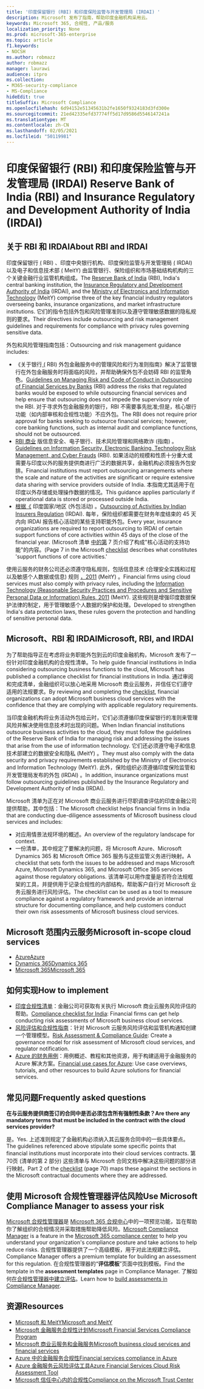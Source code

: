 ```yaml
---
title: '印度保留银行 (RBI) 和印度保险监管与开发管理局 (IRDAI) '
description: Microsoft 发布了指南，帮助印度金融机构采用云。
keywords: Microsoft 365, 合规性, 产品/服务
localization_priority: None
ms.prod: microsoft-365-enterprise
ms.topic: article
f1.keywords:
- NOCSH
ms.author: robmazz
author: robmazz
manager: laurawi
audience: itpro
ms.collection:
- M365-security-compliance
- MS-Compliance
hideEdit: true
titleSuffix: Microsoft Compliance
ms.openlocfilehash: 6d94152e51345631b2fe1650f9324183d3fd300e
ms.sourcegitcommit: 21ed42335efd37774ff5d17d9586d5546147241a
ms.translationtype: MT
ms.contentlocale: zh-CN
ms.lasthandoff: 02/05/2021
ms.locfileid: "50119981"
---
```

# <a name="reserve-bank-of-india-rbi-and-insurance-regulatory-and-development-authority-of-india-irdai"></a><span data-ttu-id="6e9e8-104">印度保留银行 (RBI) 和印度保险监管与开发管理局 (IRDAI) </span><span class="sxs-lookup"><span data-stu-id="6e9e8-104">Reserve Bank of India (RBI) and Insurance Regulatory and Development Authority of India (IRDAI)</span></span>

## <a name="about-rbi-and-irdai"></a><span data-ttu-id="6e9e8-105">关于 RBI 和 IRDAI</span><span class="sxs-lookup"><span data-stu-id="6e9e8-105">About RBI and IRDAI</span></span>

<span data-ttu-id="6e9e8-106">印度保留银行 [ (](https://www.rbi.org.in/) RBI) 、印度中央银行机构、印度保险监管与开发管理局 [ (](https://www.irdai.gov.in/Defaulthome.aspx?page=H1) IRDAI) 以及电子和信息技术部 [ (](https://meity.gov.in/content/information-technology-act) MeitY) 由监管银行、保险组织和市场基础结构机构的三个关键金融行业监管机构组成。</span><span class="sxs-lookup"><span data-stu-id="6e9e8-106">The [Reserve Bank of India](https://www.rbi.org.in/) (RBI), India's central banking institution, the [Insurance Regulatory and Development Authority of India](https://www.irdai.gov.in/Defaulthome.aspx?page=H1) (IRDAI), and the [Ministry of Electronics and Information Technology](https://meity.gov.in/content/information-technology-act) (MeitY) comprise three of the key financial industry regulators overseeing banks, insurance organizations, and market infrastructure institutions.</span></span> <span data-ttu-id="6e9e8-107">它们的指令包括外包和风险管理准则以及遵守管理敏感数据的隐私规则的要求。</span><span class="sxs-lookup"><span data-stu-id="6e9e8-107">Their directives include outsourcing and risk management guidelines and requirements for compliance with privacy rules governing sensitive data.</span></span>

<span data-ttu-id="6e9e8-108">外包和风险管理指南包括：</span><span class="sxs-lookup"><span data-stu-id="6e9e8-108">Outsourcing and risk management guidance includes:</span></span>

- <span data-ttu-id="6e9e8-109">《关于银行[ (](https://rbidocs.rbi.org.in/rdocs/notification/PDFs/73713.pdf) RBI) 外包金融服务中的管理风险和行为准则指南》解决了监管银行在外包金融服务时将面临的风险，并帮助确保外包不会妨碍 RBI 的监管角色。</span><span class="sxs-lookup"><span data-stu-id="6e9e8-109">[Guidelines on Managing Risk and Code of Conduct in Outsourcing of Financial Services by Banks](https://rbidocs.rbi.org.in/rdocs/notification/PDFs/73713.pdf) (RBI) address the risks that regulated banks would be exposed to while outsourcing financial services and help ensure that outsourcing does not impede the supervisory role of the RBI.</span></span> <span data-ttu-id="6e9e8-110">对于寻求外包金融服务的银行，RBI 不需要事先批准;但是，核心银行功能（如内部审核和合规性功能）不应外包。</span><span class="sxs-lookup"><span data-stu-id="6e9e8-110">The RBI does not require prior approval for banks seeking to outsource financial services; however, core banking functions, such as internal audit and compliance functions, should not be outsourced.</span></span>
- <span data-ttu-id="6e9e8-111">[RBI 商业](https://rbidocs.rbi.org.in/rdocs/content/PDFs/GBS300411F.pdf) 版信息安全、电子银行、技术风险管理和网络欺诈 (指南) 。</span><span class="sxs-lookup"><span data-stu-id="6e9e8-111">[Guidelines on Information Security, Electronic Banking, Technology Risk Management, and Cyber Frauds](https://rbidocs.rbi.org.in/rdocs/content/PDFs/GBS300411F.pdf) (RBI).</span></span> <span data-ttu-id="6e9e8-112">如果活动的规模和性质十分重大或需要与印度以外的服务提供商进行广泛的数据共享，金融机构必须报告外包安排。</span><span class="sxs-lookup"><span data-stu-id="6e9e8-112">Financial institutions must report outsourcing arrangements where the scale and nature of the activities are significant or require extensive data sharing with service providers outside of India.</span></span> <span data-ttu-id="6e9e8-113">本指南尤其适用于在印度以外存储或处理操作数据的情况。</span><span class="sxs-lookup"><span data-stu-id="6e9e8-113">This guidance applies particularly if operational data is stored or processed outside India.</span></span>
- <span data-ttu-id="6e9e8-114">[根据《](https://www.irdai.gov.in/ADMINCMS/cms/frmGeneral_Layout.aspx?page=PageNo3149&flag=1) 印度国家/地区 (外包活动) 。</span><span class="sxs-lookup"><span data-stu-id="6e9e8-114">[Outsourcing of Activities by Indian Insurers Regulation](https://www.irdai.gov.in/ADMINCMS/cms/frmGeneral_Layout.aspx?page=PageNo3149&flag=1) (IRDAI).</span></span> <span data-ttu-id="6e9e8-115">每年，保险组织都需要在财务年度结束的 45 天内向 IRDAI 报告核心活动的某些支持职能外包。</span><span class="sxs-lookup"><span data-stu-id="6e9e8-115">Every year, insurance organizations are required to report outsourcing to IRDAI of certain support functions of core activities within 45 days of the close of the financial year.</span></span> <span data-ttu-id="6e9e8-116"> (Microsoft 清单 [中的第](https://servicetrust.microsoft.com/Documents/TrustDocuments?command=Download&downloadType=Document&downloadId=26f4af15-2771-4cd4-a7c7-9328149f9453&docTab=6d000410-c9e9-11e7-9a91-892aae8839ad_Compliance_Guides) 7 页介绍了构成"核心活动的支持功能"的内容。</span><span class="sxs-lookup"><span data-stu-id="6e9e8-116">(Page 7 in the Microsoft [checklist](https://servicetrust.microsoft.com/Documents/TrustDocuments?command=Download&downloadType=Document&downloadId=26f4af15-2771-4cd4-a7c7-9328149f9453&docTab=6d000410-c9e9-11e7-9a91-892aae8839ad_Compliance_Guides) describes what constitutes 'support functions of core activities.'</span></span>

<span data-ttu-id="6e9e8-117">使用云服务的财务公司还必须遵守隐私规则，包括信息技术 (合理安全实践和过程以及敏感个人数据或信息) 规则 [，2011](https://meity.gov.in/sites/upload_files/dit/files/GSR313E_10511\(1\).pdf) (MeitY) 。</span><span class="sxs-lookup"><span data-stu-id="6e9e8-117">Financial firms using cloud services must also comply with privacy rules, including the [Information Technology (Reasonable Security Practices and Procedures and Sensitive Personal Data or Information) Rules, 2011](https://meity.gov.in/sites/upload_files/dit/files/GSR313E_10511\(1\).pdf) (MeitY).</span></span> <span data-ttu-id="6e9e8-118">这些规则是增强印度数据保护法律的制定，用于管理敏感个人数据的保护和处理。</span><span class="sxs-lookup"><span data-stu-id="6e9e8-118">Developed to strengthen India's data protection laws, these rules govern the protection and handling of sensitive personal data.</span></span>

## <a name="microsoft-rbi-and-irdai"></a><span data-ttu-id="6e9e8-119">Microsoft、RBI 和 IRDAI</span><span class="sxs-lookup"><span data-stu-id="6e9e8-119">Microsoft, RBI, and IRDAI</span></span>

<span data-ttu-id="6e9e8-120">为了帮助指导正在考虑将业务职能外包到云的印度金融机构，Microsoft 发布了一份针对印度金融机构的合规性清单。</span><span class="sxs-lookup"><span data-stu-id="6e9e8-120">To help guide financial institutions in India considering outsourcing business functions to the cloud, Microsoft has published a compliance checklist for financial institutions in India.</span></span> <span data-ttu-id="6e9e8-121">通过审阅和完成清单，金融[](https://servicetrust.microsoft.com/Documents/TrustDocuments?command=Download&downloadType=Document&downloadId=26f4af15-2771-4cd4-a7c7-9328149f9453&docTab=6d000410-c9e9-11e7-9a91-892aae8839ad_Compliance_Guides)组织可以放心地采用 Microsoft 商业云服务，并信任它们遵守适用的法规要求。</span><span class="sxs-lookup"><span data-stu-id="6e9e8-121">By reviewing and completing the [checklist](https://servicetrust.microsoft.com/Documents/TrustDocuments?command=Download&downloadType=Document&downloadId=26f4af15-2771-4cd4-a7c7-9328149f9453&docTab=6d000410-c9e9-11e7-9a91-892aae8839ad_Compliance_Guides), financial organizations can adopt Microsoft business cloud services with the confidence that they are complying with applicable regulatory requirements.</span></span>

<span data-ttu-id="6e9e8-122">当印度金融机构将业务活动外包给云时，它们必须遵循印度保留银行的准则来管理风险并解决使用信息技术时出现的问题。</span><span class="sxs-lookup"><span data-stu-id="6e9e8-122">When Indian financial institutions outsource business activities to the cloud, they must follow the guidelines of the Reserve Bank of India for managing risk and addressing the issues that arise from the use of information technology.</span></span> <span data-ttu-id="6e9e8-123">它们还必须遵守电子和信息技术部建立的数据安全和隐私 (MeitY) 。</span><span class="sxs-lookup"><span data-stu-id="6e9e8-123">They must also comply with the data security and privacy requirements established by the Ministry of Electronics and Information Technology (MeitY).</span></span> <span data-ttu-id="6e9e8-124">此外，保险组织必须遵循印度保险监管和开发管理局发布的外包 (IRDAI) 。</span><span class="sxs-lookup"><span data-stu-id="6e9e8-124">In addition, insurance organizations must follow outsourcing guidelines published by the Insurance Regulatory and Development Authority of India (IRDAI).</span></span>

<span data-ttu-id="6e9e8-125">Microsoft 清单为正在对 Microsoft 商业云服务进行尽职调查评估的印度金融公司提供帮助，其中包括：</span><span class="sxs-lookup"><span data-stu-id="6e9e8-125">The Microsoft checklist helps financial firms in India that are conducting due-diligence assessments of Microsoft business cloud services and includes:</span></span>

- <span data-ttu-id="6e9e8-126">对应用情景法规环境的概述。</span><span class="sxs-lookup"><span data-stu-id="6e9e8-126">An overview of the regulatory landscape for context.</span></span>
- <span data-ttu-id="6e9e8-127">一份清单，其中规定了要解决的问题，将 Microsoft Azure、Microsoft Dynamics 365 和 Microsoft Office 365 服务与这些监管义务进行映射。</span><span class="sxs-lookup"><span data-stu-id="6e9e8-127">A checklist that sets forth the issues to be addressed and maps Microsoft Azure, Microsoft Dynamics 365, and Microsoft Office 365 services against those regulatory obligations.</span></span> <span data-ttu-id="6e9e8-128">该清单可以用作度量是否符合法规框架的工具，并提供用于记录合规性的内部结构，帮助客户自行对 Microsoft 业务云服务进行风险评估。</span><span class="sxs-lookup"><span data-stu-id="6e9e8-128">The checklist can be used as a tool to measure compliance against a regulatory framework and provide an internal structure for documenting compliance, and help customers conduct their own risk assessments of Microsoft business cloud services.</span></span>

## <a name="microsoft-in-scope-cloud-services"></a><span data-ttu-id="6e9e8-129">Microsoft 范围内云服务</span><span class="sxs-lookup"><span data-stu-id="6e9e8-129">Microsoft in-scope cloud services</span></span>

- [<span data-ttu-id="6e9e8-130">Azure</span><span class="sxs-lookup"><span data-stu-id="6e9e8-130">Azure</span></span>](https://gallery.technet.microsoft.com/Overview-of-Azure-c1be3942)
- [<span data-ttu-id="6e9e8-131">Dynamics 365</span><span class="sxs-lookup"><span data-stu-id="6e9e8-131">Dynamics 365</span></span>](https://download.microsoft.com/download/E/1/9/E1977163-7A86-4812-AC18-C03ADC958AAF/Microsoft_Dynamics_365_Cloud_Service_Compliance_Datasheet.pdf)
- [<span data-ttu-id="6e9e8-132">Microsoft 365</span><span class="sxs-lookup"><span data-stu-id="6e9e8-132">Microsoft 365</span></span>](https://servicetrust.microsoft.com/ViewPage/TrustDocuments?command=Download&downloadType=Document&downloadId=9f756cce-b15d-45a9-94d7-6a583dee4401&docTab=6d000410-c9e9-11e7-9a91-892aae8839ad_Compliance_Guides)

## <a name="how-to-implement"></a><span data-ttu-id="6e9e8-133">如何实现</span><span class="sxs-lookup"><span data-stu-id="6e9e8-133">How to implement</span></span>

- <span data-ttu-id="6e9e8-134">[印度合规性清单](https://servicetrust.microsoft.com/Documents/TrustDocuments?command=Download&downloadType=Document&downloadId=26f4af15-2771-4cd4-a7c7-9328149f9453&docTab=6d000410-c9e9-11e7-9a91-892aae8839ad_Compliance_Guides)：金融公司可获取有关执行 Microsoft 商业云服务风险评估的帮助。</span><span class="sxs-lookup"><span data-stu-id="6e9e8-134">[Compliance checklist for India](https://servicetrust.microsoft.com/Documents/TrustDocuments?command=Download&downloadType=Document&downloadId=26f4af15-2771-4cd4-a7c7-9328149f9453&docTab=6d000410-c9e9-11e7-9a91-892aae8839ad_Compliance_Guides): Financial firms can get help conducting risk assessments of Microsoft business cloud services.</span></span>
- <span data-ttu-id="6e9e8-135">[风险评估和合规性指南](https://servicetrust.microsoft.com/ViewPage/TrustDocuments?command=Download&downloadType=Document&downloadId=edee9b14-3661-4a16-ba83-c35caf672bd7&docTab=6d000410-c9e9-11e7-9a91-892aae8839ad_FAQ_and_White_Papers)：针对 Microsoft 云服务风险评估和监管机构通知创建一个管理模型。</span><span class="sxs-lookup"><span data-stu-id="6e9e8-135">[Risk Assessment & Compliance Guide](https://servicetrust.microsoft.com/ViewPage/TrustDocuments?command=Download&downloadType=Document&downloadId=edee9b14-3661-4a16-ba83-c35caf672bd7&docTab=6d000410-c9e9-11e7-9a91-892aae8839ad_FAQ_and_White_Papers): Create a governance model for risk assessment of Microsoft cloud services, and regulator notification.</span></span>
- <span data-ttu-id="6e9e8-136">[Azure 的财务用例](/azure/industry/financial/)：用例概述、教程和其他资源，用于构建适用于金融服务的 Azure 解决方案。</span><span class="sxs-lookup"><span data-stu-id="6e9e8-136">[Financial use cases for Azure](/azure/industry/financial/): Use case overviews, tutorials, and other resources to build Azure solutions for financial services.</span></span>

## <a name="frequently-asked-questions"></a><span data-ttu-id="6e9e8-137">常见问题</span><span class="sxs-lookup"><span data-stu-id="6e9e8-137">Frequently asked questions</span></span>

<span data-ttu-id="6e9e8-138">**在与云服务提供商签订的合同中是否必须包含所有强制性条款？**</span><span class="sxs-lookup"><span data-stu-id="6e9e8-138">**Are there any mandatory terms that must be included in the contract with the cloud services provider?**</span></span>

<span data-ttu-id="6e9e8-139">是。</span><span class="sxs-lookup"><span data-stu-id="6e9e8-139">Yes.</span></span> <span data-ttu-id="6e9e8-140">上述准则规定了金融机构必须纳入其云服务合同中的一些具体要点。</span><span class="sxs-lookup"><span data-stu-id="6e9e8-140">The guidelines referenced above stipulate some specific points that financial institutions must incorporate into their cloud services contracts.</span></span> <span data-ttu-id="6e9e8-141">第 70[](https://servicetrust.microsoft.com/Documents/TrustDocuments?command=Download&downloadType=Document&downloadId=26f4af15-2771-4cd4-a7c7-9328149f9453&docTab=6d000410-c9e9-11e7-9a91-892aae8839ad_Compliance_Guides)页 (清单的第 2 部分) 这些清单与 Microsoft 合同文档中解决这些问题的部分进行映射。</span><span class="sxs-lookup"><span data-stu-id="6e9e8-141">Part 2 of the [checklist](https://servicetrust.microsoft.com/Documents/TrustDocuments?command=Download&downloadType=Document&downloadId=26f4af15-2771-4cd4-a7c7-9328149f9453&docTab=6d000410-c9e9-11e7-9a91-892aae8839ad_Compliance_Guides) (page 70) maps these against the sections in the Microsoft contractual documents where they are addressed.</span></span>

## <a name="use-microsoft-compliance-manager-to-assess-your-risk"></a><span data-ttu-id="6e9e8-142">使用 Microsoft 合规性管理器评估风险</span><span class="sxs-lookup"><span data-stu-id="6e9e8-142">Use Microsoft Compliance Manager to assess your risk</span></span>

<span data-ttu-id="6e9e8-143">[Microsoft 合规性管理器](/microsoft-365/compliance/compliance-manager)是 [Microsoft 365 合规中心](/microsoft-365/compliance/microsoft-365-compliance-center)中的一项预览功能，旨在帮助你了解组织的合规情况并采取措施帮助降低风险。</span><span class="sxs-lookup"><span data-stu-id="6e9e8-143">[Microsoft Compliance Manager](/microsoft-365/compliance/compliance-manager) is a feature in the [Microsoft 365 compliance center](/microsoft-365/compliance/microsoft-365-compliance-center) to help you understand your organization's compliance posture and take actions to help reduce risks.</span></span> <span data-ttu-id="6e9e8-144">合规性管理器提供了一个高级模板，用于对此法规建立评估。</span><span class="sxs-lookup"><span data-stu-id="6e9e8-144">Compliance Manager offers a premium template for building an assessment for this regulation.</span></span> <span data-ttu-id="6e9e8-145">在合规性管理器的“**评估模板**”页面中找到模板。</span><span class="sxs-lookup"><span data-stu-id="6e9e8-145">Find the template in the **assessment templates** page in Compliance Manager.</span></span> <span data-ttu-id="6e9e8-146">了解如何[在合规性管理器中建立评估](/microsoft-365/compliance/compliance-manager-assessments)。</span><span class="sxs-lookup"><span data-stu-id="6e9e8-146">Learn how to [build assessments in Compliance Manager](/microsoft-365/compliance/compliance-manager-assessments).</span></span>

## <a name="resources"></a><span data-ttu-id="6e9e8-147">资源</span><span class="sxs-lookup"><span data-stu-id="6e9e8-147">Resources</span></span>

- [<span data-ttu-id="6e9e8-148">Microsoft 和 MeitY</span><span class="sxs-lookup"><span data-stu-id="6e9e8-148">Microsoft and MeitY</span></span>](offering-meity-india.md)
- <span data-ttu-id="6e9e8-149">[Microsoft 金融服务合规性计划](https://download.microsoft.com/download/6/4/7/64707E3E-6D3E-45D0-8207-A0EA3201B4A6/Microsoft%20Cloud%20-%20Financial%20Services%20Compliance%20Program%20\(Print\).pdf)</span><span class="sxs-lookup"><span data-stu-id="6e9e8-149">[Microsoft Financial Services Compliance Program](https://download.microsoft.com/download/6/4/7/64707E3E-6D3E-45D0-8207-A0EA3201B4A6/Microsoft%20Cloud%20-%20Financial%20Services%20Compliance%20Program%20\(Print\).pdf)</span></span>
- [<span data-ttu-id="6e9e8-150">Microsoft 商业云服务和金融服务</span><span class="sxs-lookup"><span data-stu-id="6e9e8-150">Microsoft business cloud services and financial services</span></span>](https://www.microsoft.com/trustcenter/cloudservices/financialservices)
- [<span data-ttu-id="6e9e8-151">Azure 中的金融服务合规性</span><span class="sxs-lookup"><span data-stu-id="6e9e8-151">Financial services compliance in Azure</span></span>](https://azure.microsoft.com/resources/videos/azurecon-2015-financial-services-compliance-in-azure/)
- [<span data-ttu-id="6e9e8-152">Azure 金融服务云风险评估工具</span><span class="sxs-lookup"><span data-stu-id="6e9e8-152">Azure Financial Services Cloud Risk Assessment Tool</span></span>](https://servicetrust.microsoft.com/ViewPage/FFIECBlueprint?command=Download&downloadType=Document&downloadId=079a1973-711a-428f-9312-9ddd290cff7b&docTab=c726d5c0-2d1e-11e8-a485-57140ec19669_PaaS)
- [<span data-ttu-id="6e9e8-153">Microsoft 信任中心内的合规性</span><span class="sxs-lookup"><span data-stu-id="6e9e8-153">Compliance on the Microsoft Trust Center</span></span>](https://www.microsoft.com/trust-center/compliance/compliance-overview)
